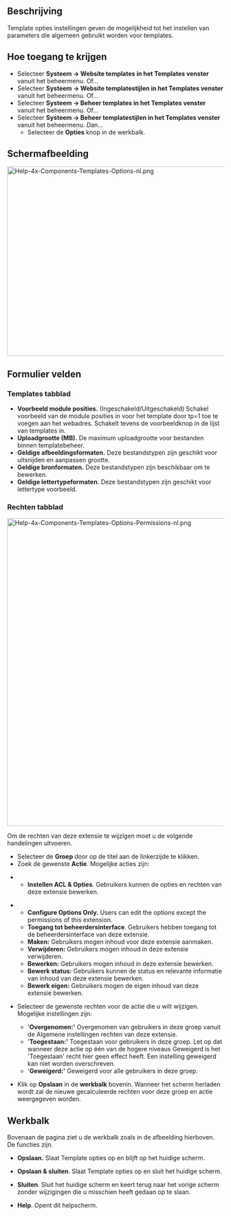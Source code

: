 <!-- Filename: Help4.x:Template:_Options / Display title: Template: Opties -->

## Beschrijving

Template opties instellingen geven de mogelijkheid tot het instellen van
parameters die algemeen gebruikt worden voor templates.

## Hoe toegang te krijgen

- Selecteer **Systeem **→** Website templates in het Templates venster**
  vanuit het beheermenu. Of...
- Selecteer **Systeem **→** Website templatestijlen in het Templates
  venster** vanuit het beheermenu. Of...
- Selecteer **Systeem **→** Beheer templates in het Templates venster**
  vanuit het beheermenu. Of...
- Selecteer **Systeem **→** Beheer templatestijlen in het Templates
  venster** vanuit het beheermenu. Dan...
  - Selecteer de **Opties** knop in de werkbalk.

## Schermafbeelding

<img
src="https://docs.joomla.org/images/thumb/3/3a/Help-4x-Components-Templates-Options-nl.png/800px-Help-4x-Components-Templates-Options-nl.png"
decoding="async"
srcset="https://docs.joomla.org/images/3/3a/Help-4x-Components-Templates-Options-nl.png 1.5x"
data-file-width="1126" data-file-height="619" width="800" height="440"
alt="Help-4x-Components-Templates-Options-nl.png" />

## Formulier velden

### Templates tabblad

- **Voorbeeld module posities.** (Ingeschakeld/Uitgeschakeld) Schakel
  voorbeeld van de module posities in voor het template door tp=1 toe te
  voegen aan het webadres. Schakelt tevens de voorbeeldknop in de lijst
  van templates in.
- **Uploadgrootte (MB).** De maximum uploadgrootte voor bestanden binnen
  templatebeheer.
- **Geldige afbeeldingsformaten.** Deze bestandstypen zijn geschikt voor
  uitsnijden en aanpassen grootte.
- **Geldige bronformaten.** Deze bestandstypen zijn beschikbaar om te
  bewerken.
- **Geldige lettertypeformaten.** Deze bestandstypen zijn geschikt voor
  lettertype voorbeeld.

### Rechten tabblad

<img
src="https://docs.joomla.org/images/3/3a/Help-4x-Components-Templates-Options-Permissions-nl.png"
decoding="async" data-file-width="700" data-file-height="715"
width="700" height="715"
alt="Help-4x-Components-Templates-Options-Permissions-nl.png" />

Om de rechten van deze extensie te wijzigen moet u de volgende
handelingen uitvoeren.

- Selecteer de **Groep** door op de titel aan de linkerzijde te klikken.
- Zoek de gewenste **Actie**. Mogelijke acties zijn:

<!-- -->

- - **Instellen ACL & Opties**. Gebruikers kunnen de opties en rechten
    van deze extensie bewerken.

<!-- -->

- - **Configure Options Only.** Users can edit the options except the
    permissions of this extension.
  - **Toegang tot beheerdersinterface**. Gebruikers hebben toegang tot
    de beheerdersinterface van deze extensie.
  - **Maken:** Gebruikers mogen inhoud voor deze extensie aanmaken.
  - **Verwijderen:** Gebruikers mogen inhoud in deze extensie
    verwijderen.
  - **Bewerken:** Gebruikers mogen inhoud in deze extensie bewerken.
  - **Bewerk status:** Gebruikers kunnen de status en relevante
    informatie van inhoud van deze extensie bewerken.
  - **Bewerk eigen:** Gebruikers mogen de eigen inhoud van deze extensie
    bewerken.

- Selecteer de gewenste rechten voor de actie die u wilt wijzigen.
  Mogelijke instellingen zijn:
  - '**Overgenomen:'** Overgenomen van gebruikers in deze groep vanuit
    de Algemene instellingen rechten van deze extensie.
  - '**Toegestaan:'** Toegestaan voor gebruikers in deze groep. Let op
    dat wanneer deze actie op één van de hogere niveaus Geweigerd is het
    'Toegestaan' recht hier geen effect heeft. Een instelling geweigerd
    kan niet worden overschreven.
  - '**Geweigerd:'** Geweigerd voor alle gebruikers in deze groep.

- Klik op **Opslaan** in de **werkbalk** bovenin. Wanneer het scherm
  herladen wordt zal de nieuwe gecalculeerde rechten voor deze groep en
  actie weergegeven worden.

## Werkbalk

Bovenaan de pagina ziet u de werkbalk zoals in de afbeelding hierboven.
De functies zijn.

- **Opslaan.** Slaat Template opties op en blijft op het huidige scherm.

<!-- -->

- **Opslaan & sluiten**. Slaat Template opties op en sluit het huidige
  scherm.

<!-- -->

- **Sluiten**. Sluit het huidige scherm en keert terug naar het vorige
  scherm zonder wijzigingen die u misschien heeft gedaan op te slaan.

<!-- -->

- **Help**. Opent dit helpscherm.
